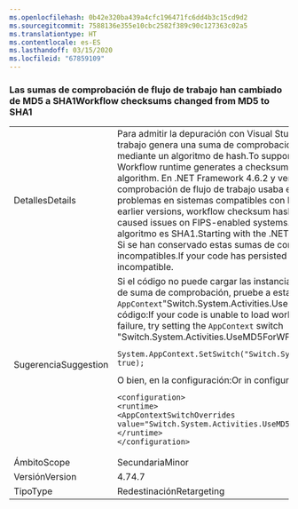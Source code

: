 ```yaml
---
ms.openlocfilehash: 0b42e320ba439a4cfc196471fc6dd4b3c15cd9d2
ms.sourcegitcommit: 7588136e355e10cbc2582f389c90c127363c02a5
ms.translationtype: HT
ms.contentlocale: es-ES
ms.lasthandoff: 03/15/2020
ms.locfileid: "67859109"
---
```

### <a name="workflow-checksums-changed-from-md5-to-sha1"></a><span data-ttu-id="49933-101">Las sumas de comprobación de flujo de trabajo han cambiado de MD5 a SHA1</span><span class="sxs-lookup"><span data-stu-id="49933-101">Workflow checksums changed from MD5 to SHA1</span></span>

|   |   |
|---|---|
|<span data-ttu-id="49933-102">Detalles</span><span class="sxs-lookup"><span data-stu-id="49933-102">Details</span></span>|<span data-ttu-id="49933-103">Para admitir la depuración con Visual Studio, el tiempo de ejecución de flujo de trabajo genera una suma de comprobación para una instancia de flujo de trabajo mediante un algoritmo de hash.</span><span class="sxs-lookup"><span data-stu-id="49933-103">To support debugging with Visual Studio, the Workflow runtime generates a checksum for a workflow instance using a hashing algorithm.</span></span> <span data-ttu-id="49933-104">En .NET Framework 4.6.2 y versiones anteriores, el hash de suma de comprobación de flujo de trabajo usaba el algoritmo MD5, que causaba problemas en sistemas compatibles con FIPS.</span><span class="sxs-lookup"><span data-stu-id="49933-104">In the .NET Framework 4.6.2 and earlier versions, workflow checksum hashing used the MD5 algorithm, which caused issues on FIPS-enabled systems.</span></span> <span data-ttu-id="49933-105">A partir de .NET Framework 4.7, el algoritmo es SHA1.</span><span class="sxs-lookup"><span data-stu-id="49933-105">Starting with the .NET Framework 4.7, the algorithm is SHA1.</span></span> <span data-ttu-id="49933-106">Si se han conservado estas sumas de comprobación en el código, serán incompatibles.</span><span class="sxs-lookup"><span data-stu-id="49933-106">If your code has persisted these checksums, they will be incompatible.</span></span>|
|<span data-ttu-id="49933-107">Sugerencia</span><span class="sxs-lookup"><span data-stu-id="49933-107">Suggestion</span></span>|<span data-ttu-id="49933-108">Si el código no puede cargar las instancias de flujo de trabajo debido a un error de suma de comprobación, pruebe a establecer el modificador <code>AppContext</code>&quot;Switch.System.Activities.UseMD5ForWFDebugger&quot; en true. En el código:</span><span class="sxs-lookup"><span data-stu-id="49933-108">If your code is unable to load workflow instances due to a checksum failure, try setting the <code>AppContext</code> switch &quot;Switch.System.Activities.UseMD5ForWFDebugger&quot; to true.In code:</span></span><pre><code class="lang-csharp">System.AppContext.SetSwitch(&quot;Switch.System.Activities.UseMD5ForWFDebugger&quot;, true);&#13;&#10;</code></pre><span data-ttu-id="49933-109">O bien, en la configuración:</span><span class="sxs-lookup"><span data-stu-id="49933-109">Or in configuration:</span></span><pre><code class="lang-xml">&lt;configuration&gt;&#13;&#10;&lt;runtime&gt;&#13;&#10;&lt;AppContextSwitchOverrides value=&quot;Switch.System.Activities.UseMD5ForWFDebugger=true&quot; /&gt;&#13;&#10;&lt;/runtime&gt;&#13;&#10;&lt;/configuration&gt;&#13;&#10;</code></pre>|
|<span data-ttu-id="49933-110">Ámbito</span><span class="sxs-lookup"><span data-stu-id="49933-110">Scope</span></span>|<span data-ttu-id="49933-111">Secundaria</span><span class="sxs-lookup"><span data-stu-id="49933-111">Minor</span></span>|
|<span data-ttu-id="49933-112">Versión</span><span class="sxs-lookup"><span data-stu-id="49933-112">Version</span></span>|<span data-ttu-id="49933-113">4.7</span><span class="sxs-lookup"><span data-stu-id="49933-113">4.7</span></span>|
|<span data-ttu-id="49933-114">Tipo</span><span class="sxs-lookup"><span data-stu-id="49933-114">Type</span></span>|<span data-ttu-id="49933-115">Redestinación</span><span class="sxs-lookup"><span data-stu-id="49933-115">Retargeting</span></span>|
